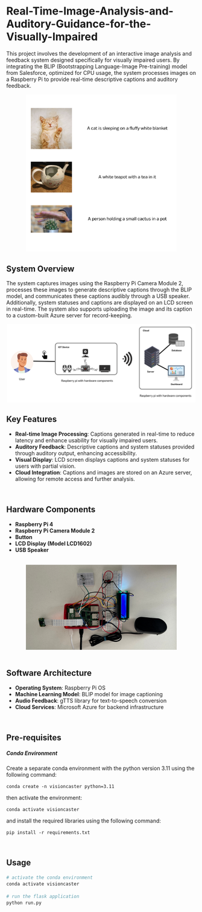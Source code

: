 # Real-Time-Image-Analysis-and-Auditory-Guidance-for-the-Visually-Impaired

This project involves the development of an interactive image analysis and feedback system designed specifically for visually impaired users. By integrating the BLIP (Bootstrapping Language-Image Pre-training) model from Salesforce, optimized for CPU usage, the system processes images on a Raspberry Pi to provide real-time descriptive captions and auditory feedback.

<div align=center>
 <img src="./images/model_output.png" width=400 >
</div>


## System Overview

The system captures images using the Raspberry Pi Camera Module 2, processes these images to generate descriptive captions through the BLIP model, and communicates these captions audibly through a USB speaker. Additionally, system statuses and captions are displayed on an LCD screen in real-time. The system also supports uploading the image and its caption to a custom-built Azure server for record-keeping.


<div align=center>
 <img src="./images/architecture.png" width=500 >
</div>



## Key Features
- **Real-time Image Processing**: Captions generated in real-time to reduce latency and enhance usability for visually impaired users.
- **Auditory Feedback**: Descriptive captions and system statuses provided through auditory output, enhancing accessibility.
- **Visual Display**: LCD screen displays captions and system statuses for users with partial vision.
- **Cloud Integration**: Captions and images are stored on an Azure server, allowing for remote access and further analysis.
<br/>


## Hardware Components
- **Raspberry Pi 4**
- **Raspberry Pi Camera Module 2**
- **Button**
- **LCD Display (Model LCD1602)**
- **USB Speaker**
<br/>


<div align=center>
 <img src="./images/complete_hardware.png" width=400 >
</div>
<br/>


## Software Architecture
- **Operating System**: Raspberry Pi OS
- **Machine Learning Model**: BLIP model for image captioning
- **Audio Feedback**: gTTS library for text-to-speech conversion
- **Cloud Services**: Microsoft Azure for backend infrastructure
<br/>


## Pre-requisites

##### Conda Environment
Create a separate conda environment with the python version 3.11 using the following command:

```
conda create -n visioncaster python=3.11
```

then activate the environment:

```
conda activate visioncaster
```
 
and install the required libraries using the following command:

```
pip install -r requirements.txt
```
<br/>


## Usage


```bash
# activate the conda environment
conda activate visioncaster

# run the flask application
python run.py
```

<br/>
